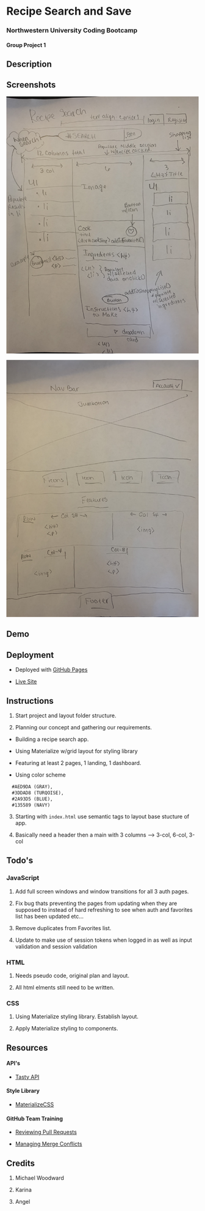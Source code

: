 # Recipe Search and Save
### Northwestern University Coding Bootcamp
#### Group Project 1

## Description

## Screenshots

![Pseudo Dashboard](/dashboard-pseudo.jpg)

![Pseudo Landing](/landing-pseudo.jpg)
## Demo

## Deployment

* Deployed with [GitHub Pages](https://pages.github.com/)

* [Live Site](https://loveliiivelaugh.github.io/nu-group-project-1/)

## Instructions

1. Start project and layout folder structure.

2. Planning our concept and gathering our requirements.

  - Building a recipe search app.

  - Using Materialize w/grid layout for styling library

  - Featuring at least 2 pages, 1 landing, 1 dashboard.

  - Using color scheme 
``` 
  #AED9DA (GRAY), 
  #3DDAD8 (TURQOISE), 
  #2A93D5 (BLUE), 
  #135589 (NAVY)
```

3. Starting with `index.html` use semantic tags to layout base stucture of app.

4. Basically need a header then a main with 3 columns --> 3-col, 6-col, 3-col


## Todo's
### JavaScript

1. Add full screen windows and window transitions for all 3 auth pages.

2. Fix bug thats preventing the pages from updating when they are supposed to instead of hard refreshing to see when auth and favorites list has been updated etc...

3. Remove duplicates from Favorites list.

4. Update to make use of session tokens when logged in as well as input validation and session validation

### HTML

1. Needs pseudo code, original plan and layout.

2. All html elments still need to be written.

### CSS

1. Using Materialize styling library. Establish layout.

2. Apply Materialize styling to components.

## Resources

#### API's

* [Tasty API](https://rapidapi.com/apidojo/api/tasty)

#### Style Library

* [MaterializeCSS](https://materializecss.com/getting-started.html)

#### GitHub Team Training

* [Reviewing Pull Requests](https://lab.github.com/githubtraining/reviewing-pull-requests)

* [Managing Merge Conflicts](https://lab.github.com/githubtraining/managing-merge-conflicts)

## Credits

1. Michael Woodward

2. Karina

3. Angel